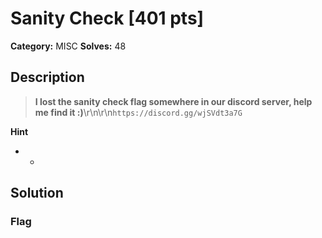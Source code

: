 # Sanity Check [401 pts]

**Category:** MISC
**Solves:** 48

## Description
>**I lost the sanity check flag somewhere in our discord server, help me find it :)**\r\n\r\n`https://discord.gg/wjSVdt3a7G`

**Hint**
* -

## Solution

### Flag

